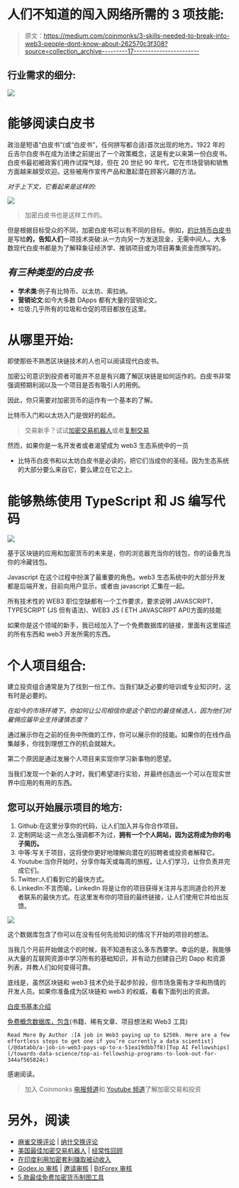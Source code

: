 # 人们不知道的闯入网络所需的 3 项技能:

> 原文：<https://medium.com/coinmonks/3-skills-needed-to-break-into-web3-people-dont-know-about-262570c3f308?source=collection_archive---------17----------------------->

## 行业需求的细分:

![](img/f00ce030c0c21c173344b1c5a17b9716.png)

# 能够阅读白皮书

政治是短语“白皮书”(或“白皮书”，任何拼写都合适)首次出现的地方。1922 年的丘吉尔白皮书在成为法律之前提出了一个政策概念，这是有史以来第一份白皮书。白皮书最初被政客们用作试探气球，但在 20 世纪 90 年代，它在市场营销和销售方面越来越受欢迎。这些被用作宣传产品和激起潜在顾客兴趣的方法。

*对于上下文，它看起来是这样的:*

![](img/2d2fb82f630a91e1a29fb4a472d36d4b.png)

> 加密白皮书也是这样工作的。

但是根据目标受众的不同，加密白皮书可以有不同的目标。例如，[的比特币白皮书](https://bitcoin.org/bitcoin.pdf)是写给**的，告知人们**一项技术突破:从一方向另一方发送现金，无需中间人。大多数现代白皮书都是为了解释象征经济学、推销项目或为项目筹集资金而撰写的。

## *有三种类型的白皮书:*

*   **学术类**:例子有比特币、以太坊、索拉纳。
*   **营销论文**:如今大多数 DApps 都有大量的营销论文。
*   垃圾:几乎所有的垃圾和仓促的项目都放在这里。

# **从哪里开始:**

即使那些不熟悉区块链技术的人也可以阅读现代白皮书。

加密公司意识到投资者可能并不总是有兴趣了解区块链是如何运作的。白皮书非常强调预期利润以及一个项目是否有吸引人的用例。

因此，你只需要对加密货币的运作有一个基本的了解。

比特币入门和以太坊入门是很好的起点。

> 交易新手？试试[加密交易机器人](/coinmonks/crypto-trading-bot-c2ffce8acb2a)或者[复制交易](/coinmonks/top-10-crypto-copy-trading-platforms-for-beginners-d0c37c7d698c)

然而，如果你是一名开发者或者渴望成为 web3 生态系统中的一员

*   比特币白皮书和以太坊白皮书是必读的，把它们当成你的圣经。因为生态系统的大部分要么来自它，要么建立在它之上。

# 能够熟练使用 TypeScript 和 JS 编写代码

![](img/aa041937c0bf38d8c4f65913713f36d6.png)

基于区块链的应用和加密货币的未来是，你的浏览器充当你的钱包，你的设备充当你的冷藏钱包。

Javascript 在这个过程中扮演了最重要的角色。web3 生态系统中的大部分开发都是后端开发，目前向用户显示，或者由 javascript 汇集在一起。

所有技术性的 WEB3 职位空缺都有一个工作要求，要求说明 JAVASCRIPT、TYPESCRIPT (JS 但有语法)、WEB3 JS ( ETH JAVASCRIPT API)方面的技能

如果你是这个领域的新手，我已经加入了一个免费数据库的链接，里面有这里描述的所有东西和 web3 开发所需的东西。

# 个人项目组合:

建立投资组合通常是为了找到一份工作。当我们缺乏必要的培训或专业知识时，这有时是必要的。

*在如今的市场环境下，你如何让公司相信你是这个职位的最佳候选人，因为他们对雇佣应届毕业生持谨慎态度？*

通过展示你在之前的任务中所做的工作，你可以展示你的技能。如果你的在线作品集越多，你找到理想工作的机会就越大。

第二个原因是通过发展个人项目来实现你学习新事物的愿望。

当我们发现一个新的人才时，我们希望进行实验，并最终创造出一个可以在现实世界中应用的有用的东西。

## 您可以开始展示项目的地方:

1.  Github:在这里分享你的代码，让人们加入并与你合作项目。
2.  定制网站:这一点怎么强调都不为过，**拥有一个个人网站，因为这将成为你的电子简历。**
3.  中等:写关于项目，这将使你更好地理解向潜在的招聘者或投资者解释它。
4.  Youtube:当你开始时，分享你每天或每周的旅程，让人们学习，让你负责并完成它们。
5.  Twitter:人们看到它的最快方式。
6.  LinkedIn:不言而喻，LinkedIn 将是让你的项目获得关注并与志同道合的开发者联系的最快方式。在这里发布你的项目的最终链接，让人们使用它并给出反馈。

![](img/9b7454ffdfe586b1da86031bf051ebe4.png)

这个数据库包含了你可以在没有任何先验知识的情况下开始的项目的想法。

当我几个月前开始做这个的时候，我不知道有这么多东西要学。幸运的是，我能够从大量的互联网资源中学习所有的基础知识，并有动力创建自己的 Dapp 和资源列表，并教人们如何变得可靠。

底线是，虽然区块链和 web3 技术仍处于起步阶段，但市场急需有才华和热情的开发人员。如果你准备成为区块链和 web3 的权威，看看下面列出的资源。

[白皮书基本介绍](https://btcturk.medium.com/cryptocurrency-whitepapers-4efd03fce407)

[免费概念数据库，包含](https://thebb.gumroad.com/l/web3notion)(书籍、稀有文章、项目想法和 Web3 工具)

```
Read More By Author :[A job in Web3 paying up to $250k. Here are a few effortless steps to get one if you’re currently a data scientist](/@databb/a-job-in-web3-pays-up-to-x-51ea19dbb7f8)[Top AI Fellowships](/towards-data-science/top-ai-fellowship-programs-to-look-out-for-344af565824c)
```

感谢阅读。

> 加入 Coinmonks [电报频道](https://t.me/coincodecap)和 [Youtube 频道](https://www.youtube.com/c/coinmonks/videos)了解加密交易和投资

# 另外，阅读

*   [麻雀交换评论](https://coincodecap.com/sparrow-exchange-review) | [纳什交换评论](https://coincodecap.com/nash-exchange-review)
*   [美国最佳加密交易机器人](https://coincodecap.com/crypto-trading-bots-in-the-us) | [经常性回顾](https://coincodecap.com/changelly-review)
*   [在印度利用加密套利赚取被动收入](https://coincodecap.com/crypto-arbitrage-in-india)
*   [Godex.io 审核](/coinmonks/godex-io-review-7366086519fb) | [邀请审核](/coinmonks/invity-review-70f3030c0502) | [BitForex 审核](https://coincodecap.com/bitforex-review)
*   [5 款最佳免费加密货币制图工具](https://coincodecap.com/crypto-charting-tools)